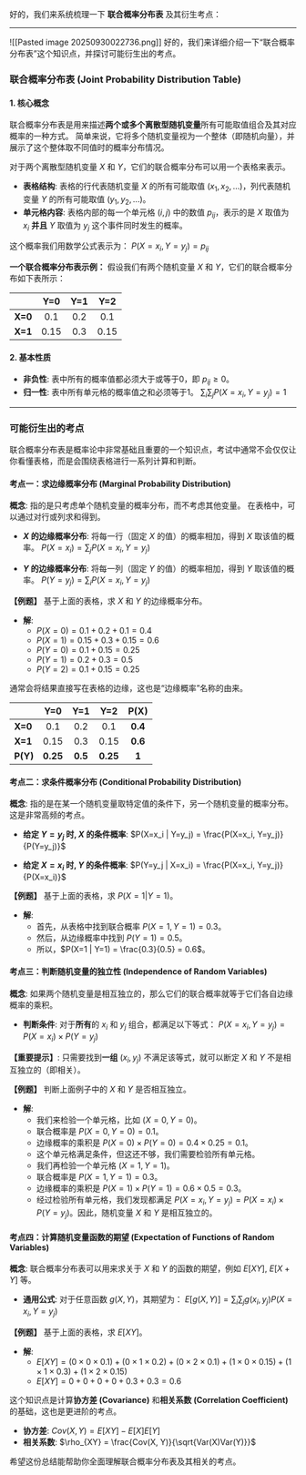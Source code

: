 
好的，我们来系统梳理一下 **联合概率分布表** 及其衍生考点：

---
![[Pasted image 20250930022736.png]]
好的，我们来详细介绍一下“联合概率分布表”这个知识点，并探讨可能衍生出的考点。

### 联合概率分布表 (Joint Probability Distribution Table)

#### 1. 核心概念

联合概率分布表是用来描述**两个或多个离散型随机变量**所有可能取值组合及其对应概率的一种方式。 简单来说，它将多个随机变量视为一个整体（即随机向量），并展示了这个整体取不同值时的概率分布情况。

对于两个离散型随机变量 $X$ 和 $Y$，它们的联合概率分布可以用一个表格来表示。

*   **表格结构**: 表格的行代表随机变量 $X$ 的所有可能取值 $(x_1, x_2, ...)$，列代表随机变量 $Y$ 的所有可能取值 $(y_1, y_2, ...)$。
*   **单元格内容**: 表格内部的每一个单元格 $(i, j)$ 中的数值 $p_{ij}$，表示的是 $X$ 取值为 $x_i$ **并且** $Y$ 取值为 $y_j$ 这个事件同时发生的概率。

这个概率我们用数学公式表示为：
$P(X=x_i, Y=y_j) = p_{ij}$

**一个联合概率分布表示例：**
假设我们有两个随机变量 $X$ 和 $Y$，它们的联合概率分布如下表所示：

| | Y=0 | Y=1 | Y=2 |
| :--- | :---: | :---: | :---: |
| **X=0** | 0.1 | 0.2 | 0.1 |
| **X=1** | 0.15 | 0.3 | 0.15 |

#### 2. 基本性质

*   **非负性**: 表中所有的概率值都必须大于或等于0，即 $p_{ij} \ge 0$。
*   **归一性**: 表中所有单元格的概率值之和必须等于1。
    $\sum_{i} \sum_{j} P(X=x_i, Y=y_j) = 1$

---

### 可能衍生出的考点

联合概率分布表是概率论中非常基础且重要的一个知识点，考试中通常不会仅仅让你看懂表格，而是会围绕表格进行一系列计算和判断。

#### 考点一：求边缘概率分布 (Marginal Probability Distribution)

**概念**: 指的是只考虑单个随机变量的概率分布，而不考虑其他变量。 在表格中，可以通过对行或列求和得到。

*   **$X$ 的边缘概率分布**: 将每一行（固定 $X$ 的值）的概率相加，得到 $X$ 取该值的概率。
    $P(X=x_i) = \sum_{j} P(X=x_i, Y=y_j)$

*   **$Y$ 的边缘概率分布**: 将每一列（固定 $Y$ 的值）的概率相加，得到 $Y$ 取该值的概率。
    $P(Y=y_j) = \sum_{i} P(X=x_i, Y=y_j)$

**【例题】** 基于上面的表格，求 $X$ 和 $Y$ 的边缘概率分布。

*   **解**:
    *   $P(X=0) = 0.1 + 0.2 + 0.1 = 0.4$
    *   $P(X=1) = 0.15 + 0.3 + 0.15 = 0.6$
    *   $P(Y=0) = 0.1 + 0.15 = 0.25$
    *   $P(Y=1) = 0.2 + 0.3 = 0.5$
    *   $P(Y=2) = 0.1 + 0.15 = 0.25$

通常会将结果直接写在表格的边缘，这也是“边缘概率”名称的由来。

| | Y=0 | Y=1 | Y=2 | **P(X)** |
| :--- | :---: | :---: | :---: |:---:|
| **X=0** | 0.1 | 0.2 | 0.1 | **0.4** |
| **X=1** | 0.15 | 0.3 | 0.15 | **0.6** |
| **P(Y)** | **0.25** | **0.5** | **0.25** | **1** |

#### 考点二：求条件概率分布 (Conditional Probability Distribution)

**概念**: 指的是在某一个随机变量取特定值的条件下，另一个随机变量的概率分布。 这是非常高频的考点。

*   **给定 $Y=y_j$ 时, $X$ 的条件概率**:
    $P(X=x_i | Y=y_j) = \frac{P(X=x_i, Y=y_j)}{P(Y=y_j)}$

*   **给定 $X=x_i$ 时, $Y$ 的条件概率**:
    $P(Y=y_j | X=x_i) = \frac{P(X=x_i, Y=y_j)}{P(X=x_i)}$

**【例题】** 基于上面的表格，求 $P(X=1 | Y=1)$。

*   **解**:
    *   首先，从表格中找到联合概率 $P(X=1, Y=1) = 0.3$。
    *   然后，从边缘概率中找到 $P(Y=1) = 0.5$。
    *   所以，$P(X=1 | Y=1) = \frac{0.3}{0.5} = 0.6$。

#### 考点三：判断随机变量的独立性 (Independence of Random Variables)

**概念**: 如果两个随机变量是相互独立的，那么它们的联合概率就等于它们各自边缘概率的乘积。

*   **判断条件**: 对于**所有**的 $x_i$ 和 $y_j$ 组合，都满足以下等式：
    $P(X=x_i, Y=y_j) = P(X=x_i) \times P(Y=y_j)$

**【重要提示】**: 只需要找到**一组** $(x_i, y_j)$ 不满足该等式，就可以断定 $X$ 和 $Y$ 不是相互独立的（即相关）。

**【例题】** 判断上面例子中的 $X$ 和 $Y$ 是否相互独立。

*   **解**:
    *   我们来检验一个单元格，比如 $(X=0, Y=0)$。
    *   联合概率是 $P(X=0, Y=0) = 0.1$。
    *   边缘概率的乘积是 $P(X=0) \times P(Y=0) = 0.4 \times 0.25 = 0.1$。
    *   这个单元格满足条件，但这还不够，我们需要检验所有单元格。
    *   我们再检验一个单元格 $(X=1, Y=1)$。
    *   联合概率是 $P(X=1, Y=1) = 0.3$。
    *   边缘概率的乘积是 $P(X=1) \times P(Y=1) = 0.6 \times 0.5 = 0.3$。
    *   经过检验所有单元格，我们发现都满足 $P(X=x_i, Y=y_j) = P(X=x_i) \times P(Y=y_j)$。因此，随机变量 $X$ 和 $Y$ 是相互独立的。

#### 考点四：计算随机变量函数的期望 (Expectation of Functions of Random Variables)

**概念**: 联合概率分布表可以用来求关于 $X$ 和 $Y$ 的函数的期望，例如 $E[XY]$, $E[X+Y]$ 等。

*   **通用公式**: 对于任意函数 $g(X, Y)$，其期望为：
    $E[g(X, Y)] = \sum_{i} \sum_{j} g(x_i, y_j)P(X=x_i, Y=y_j)$

**【例题】** 基于上面的表格，求 $E[XY]$。

*   **解**:
    *   $E[XY] = (0 \times 0 \times 0.1) + (0 \times 1 \times 0.2) + (0 \times 2 \times 0.1) + (1 \times 0 \times 0.15) + (1 \times 1 \times 0.3) + (1 \times 2 \times 0.15)$
    *   $E[XY] = 0 + 0 + 0 + 0 + 0.3 + 0.3 = 0.6$

这个知识点是计算**协方差 (Covariance)** 和**相关系数 (Correlation Coefficient)** 的基础，这也是更进阶的考点。

*   **协方差**: $Cov(X, Y) = E[XY] - E[X]E[Y]$
*   **相关系数**: $\rho_{XY} = \frac{Cov(X, Y)}{\sqrt{Var(X)Var(Y)}}$

希望这份总结能帮助你全面理解联合概率分布表及其相关的考点。